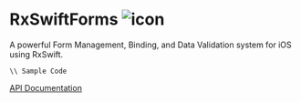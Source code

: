 # RxSwiftForms ![icon](https://user-images.githubusercontent.com/709283/37916387-55b5152a-30e1-11e8-8d48-99c162c1ad2d.png)
A powerful Form Management, Binding, and Data Validation system for iOS using RxSwift.

```
\\ Sample Code
```

[API Documentation](https://hmlongco.github.io/Resolver/Documentation/API/Classes/Resolver.html)
